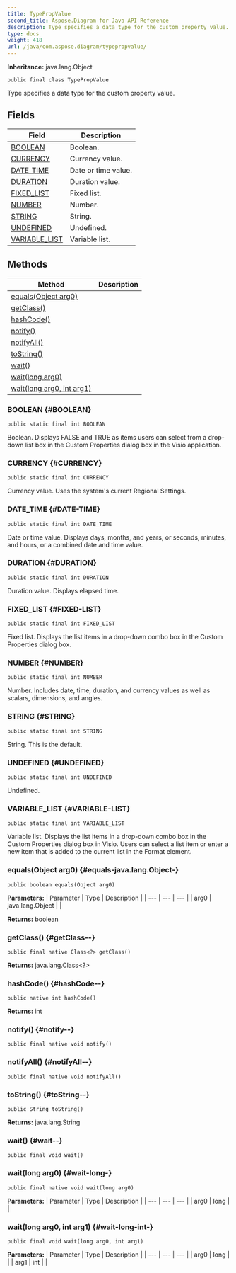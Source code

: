 ```yaml
---
title: TypePropValue
second_title: Aspose.Diagram for Java API Reference
description: Type specifies a data type for the custom property value.
type: docs
weight: 418
url: /java/com.aspose.diagram/typepropvalue/
---
```


**Inheritance:**
java.lang.Object
```
public final class TypePropValue
```

Type specifies a data type for the custom property value.
## Fields

| Field | Description |
| --- | --- |
| [BOOLEAN](#BOOLEAN) | Boolean. |
| [CURRENCY](#CURRENCY) | Currency value. |
| [DATE_TIME](#DATE-TIME) | Date or time value. |
| [DURATION](#DURATION) | Duration value. |
| [FIXED_LIST](#FIXED-LIST) | Fixed list. |
| [NUMBER](#NUMBER) | Number. |
| [STRING](#STRING) | String. |
| [UNDEFINED](#UNDEFINED) | Undefined. |
| [VARIABLE_LIST](#VARIABLE-LIST) | Variable list. |
## Methods

| Method | Description |
| --- | --- |
| [equals(Object arg0)](#equals-java.lang.Object-) |  |
| [getClass()](#getClass--) |  |
| [hashCode()](#hashCode--) |  |
| [notify()](#notify--) |  |
| [notifyAll()](#notifyAll--) |  |
| [toString()](#toString--) |  |
| [wait()](#wait--) |  |
| [wait(long arg0)](#wait-long-) |  |
| [wait(long arg0, int arg1)](#wait-long-int-) |  |
### BOOLEAN {#BOOLEAN}
```
public static final int BOOLEAN
```


Boolean. Displays FALSE and TRUE as items users can select from a drop-down list box in the Custom Properties dialog box in the Visio application.

### CURRENCY {#CURRENCY}
```
public static final int CURRENCY
```


Currency value. Uses the system's current Regional Settings.

### DATE_TIME {#DATE-TIME}
```
public static final int DATE_TIME
```


Date or time value. Displays days, months, and years, or seconds, minutes, and hours, or a combined date and time value.

### DURATION {#DURATION}
```
public static final int DURATION
```


Duration value. Displays elapsed time.

### FIXED_LIST {#FIXED-LIST}
```
public static final int FIXED_LIST
```


Fixed list. Displays the list items in a drop-down combo box in the Custom Properties dialog box.

### NUMBER {#NUMBER}
```
public static final int NUMBER
```


Number. Includes date, time, duration, and currency values as well as scalars, dimensions, and angles.

### STRING {#STRING}
```
public static final int STRING
```


String. This is the default.

### UNDEFINED {#UNDEFINED}
```
public static final int UNDEFINED
```


Undefined.

### VARIABLE_LIST {#VARIABLE-LIST}
```
public static final int VARIABLE_LIST
```


Variable list. Displays the list items in a drop-down combo box in the Custom Properties dialog box in Visio. Users can select a list item or enter a new item that is added to the current list in the Format element.

### equals(Object arg0) {#equals-java.lang.Object-}
```
public boolean equals(Object arg0)
```




**Parameters:**
| Parameter | Type | Description |
| --- | --- | --- |
| arg0 | java.lang.Object |  |

**Returns:**
boolean
### getClass() {#getClass--}
```
public final native Class<?> getClass()
```




**Returns:**
java.lang.Class<?>
### hashCode() {#hashCode--}
```
public native int hashCode()
```




**Returns:**
int
### notify() {#notify--}
```
public final native void notify()
```




### notifyAll() {#notifyAll--}
```
public final native void notifyAll()
```




### toString() {#toString--}
```
public String toString()
```




**Returns:**
java.lang.String
### wait() {#wait--}
```
public final void wait()
```




### wait(long arg0) {#wait-long-}
```
public final native void wait(long arg0)
```




**Parameters:**
| Parameter | Type | Description |
| --- | --- | --- |
| arg0 | long |  |

### wait(long arg0, int arg1) {#wait-long-int-}
```
public final void wait(long arg0, int arg1)
```




**Parameters:**
| Parameter | Type | Description |
| --- | --- | --- |
| arg0 | long |  |
| arg1 | int |  |

